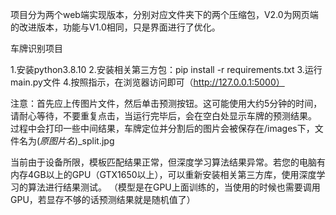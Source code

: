 项目分为两个web端实现版本，分别对应文件夹下的两个压缩包，V2.0为网页端的改进版本，功能与V1.0相同，只是界面进行了优化。

车牌识别项目

1.安装python3.8.10
2.安装相关第三方包：pip install -r requirements.txt
3.运行main.py文件
4.按照指示，在浏览器访问即可（http://127.0.0.1:5000）

注意：首先应上传图片文件，然后单击预测按钮。这可能使用大约5分钟的时间，请耐心等待，不要重复点击，当运行完毕后，会在空白处显示车牌的预测结果。
过程中会打印一些中间结果，车牌定位并分割后的图片会被保存在/images下，文件名为$(原图片名)$_split.jpg

当前由于设备所限，模板匹配结果正常，但深度学习算法结果异常。若您的电脑有内存4GB以上的GPU（GTX1650以上），可以重新安装相关第三方库，使用深度学习的算法进行结果测试。
（模型是在GPU上面训练的，当使用的时候也需要调用GPU，若显存不够的话预测结果就是随机值了）



